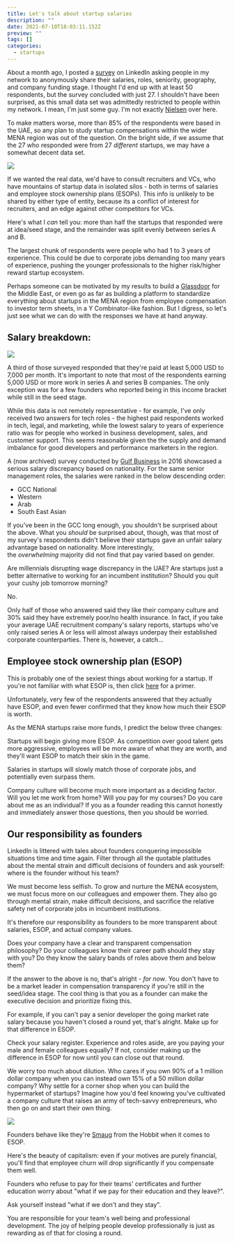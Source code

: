 ```yaml
---
title: Let's talk about startup salaries
description: ""
date: 2021-07-10T18:03:11.152Z
preview: ""
tags: []
categories:
  - startups
---
```

About a month ago, I posted a [survey](https://www.linkedin.com/feed/update/urn:li:activity:6806872204781899776/) on LinkedIn asking people in my network to anonymously share their salaries, roles, seniority, geography, and company funding stage. I thought I'd end up with at least 50 respondents, but the survey concluded with just 27. I shouldn't have been surprised, as this small data set was admittedly restricted to people within my network. I mean, I'm just some guy. I'm not exactly [Nielsen](https://en.wikipedia.org/wiki/Nielsen_Holdings) over here.

To make matters worse, more than 85% of the respondents were based in the UAE, so any plan to study startup compensations within the wider MENA region was out of the question. On the bright side, if we assume that the 27 who responded were from 27 *different* startups, we may have a somewhat decent data set.

![ ](https://cdn.sanity.io/images/tbcelk7e/production/6fc9dba3778ab11a4d5b0069ee1a3c0acdbc04e1-1456x613.webp)

If we wanted the real data, we'd have to consult recruiters and VCs, who have mountains of startup data in isolated silos - both in terms of salaries and employee stock ownership plans (ESOPs). This info is unlikely to be shared by either type of entity, because its a conflict of interest for recruiters, and an edge against other competitors for VCs.

Here's what I *can* tell you: more than half the startups that responded were at idea/seed stage, and the remainder was split evenly between series A and B.

The largest chunk of respondents were people who had 1 to 3 years of experience. This could be due to corporate jobs demanding too many years of experience, pushing the younger professionals to the higher risk/higher reward startup ecosystem.

Perhaps someone can be motivated by my results to build a [Glassdoor](https://www.glassdoor.com/) for the Middle East, or even go as far as building a platform to standardize everything about startups in the MENA region from employee compensation to investor term sheets, in a Y Combinator-like fashion. But I digress, so let's just see what we can do with the responses we have at hand anyway.

Salary breakdown:
-----------------

![ ](https://cdn.sanity.io/images/tbcelk7e/production/66cadd255bded0a59d45c47e6ce782b97a1b2ff0-1456x613.webp)

A third of those surveyed responded that they're paid at least 5,000 USD to 7,000 per month. It's important to note that most of the respondents earning 5,000 USD or more work in series A and series B companies. The only exception was for a few founders who reported being in this income bracket while still in the seed stage.

While this data is not remotely representative - for example, I've only received two answers for tech roles - the highest paid respondents worked in tech, legal, and marketing, while the lowest salary to years of experience ratio was for people who worked in business development, sales, and customer support. This seems reasonable given the the supply and demand imbalance for good developers and performance marketers in the region.

A (now archived) survey conducted by [Gulf Business](https://www.pressreader.com/uae/gulf-business/20160301/281582354720410) in 2016 showcased a serious salary discrepancy based on nationality. For the same senior management roles, the salaries were ranked in the below descending order:

-   GCC National
-   Western
-   Arab
-   South East Asian

If you've been in the GCC long enough, you shouldn't be surprised about the above. What you *should* be surprised about, though, was that most of my survey's respondents didn't believe their startups gave an unfair salary advantage based on nationality. More interestingly, the *overwhelming* majority did not find that pay varied based on gender.

Are millennials disrupting wage discrepancy in the UAE? Are startups just a better alternative to working for an incumbent institution? Should you quit your cushy job tomorrow morning?

No.

Only half of those who answered said they like their company culture and 30% said they have extremely poor/no health insurance. In fact, if you take your average UAE recruitment company's salary reports, startups who've only raised series A or less will almost always underpay their established corporate counterparties. There is, however, a catch...

Employee stock ownership plan (ESOP)
------------------------------------

This is probably one of the sexiest things about working for a startup. If you're not familiar with what ESOP is, then click [here](https://www.investopedia.com/terms/e/esop.asp) for a primer.

Unfortunately, very few of the respondents answered that they actually have ESOP, and even fewer confirmed that they know how much their ESOP is worth.

As the MENA startups raise more funds, I predict the below three changes:

Startups will begin giving more ESOP. As competition over good talent gets more aggressive, employees will be more aware of what they are worth, and they'll want ESOP to match their skin in the game.

Salaries in startups will slowly match those of corporate jobs, and potentially even surpass them.

Company culture will become much more important as a deciding factor. Will you let me work from home? Will you pay for my courses? Do you care about me as an individual? If you as a founder reading this cannot honestly and immediately answer those questions, then you should be worried.

Our responsibility as founders
------------------------------

LinkedIn is littered with tales about founders conquering impossible situations time and time again. Filter through all the quotable platitudes about the mental strain and difficult decisions of founders and ask yourself: where is the founder without his team?

We must become less selfish. To grow and nurture the MENA ecosystem, we must focus more on our colleagues and empower them. They also go through mental strain, make difficult decisions, and sacrifice the relative safety net of corporate jobs in incumbent institutions.

It's therefore our responsibility as founders to be more transparent about salaries, ESOP, and actual company values.

Does your company have a clear and transparent compensation philosophy? Do your colleagues know their career path should they stay with you? Do they know the salary bands of roles above them and below them?

If the answer to the above is no, that's alright - *for now*. You don't have to be a market leader in compensation transparency if you're still in the seed/idea stage. The cool thing is that you as a founder can make the executive decision and prioritize fixing this.

For example, if you can't pay a senior developer the going market rate salary because you haven't closed a round yet, that's alright. Make up for that difference in ESOP.

Check your salary register. Experience and roles aside, are you paying your male and female colleagues equally? If not, consider making up the difference in ESOP for now until you can close out that round.

We worry too much about dilution. Who cares if you own 90% of a 1 million dollar company when you can instead own 15% of a 50 million dollar company? Why settle for a corner shop when you can build the hypermarket of startups? Imagine how you'd feel knowing you've cultivated a company culture that raises an army of tech-savvy entrepreneurs, who then go on and start their own thing.

![ ](https://cdn.sanity.io/images/tbcelk7e/production/8b2e346691a455a1c17501335fc88e70ea52dafd-1200x800.webp)

Founders behave like they're [Smaug](https://en.wikipedia.org/wiki/Smaug) from the Hobbit when it comes to ESOP.

Here's the beauty of capitalism: even if your motives are purely financial, you'll find that employee churn will drop significantly if you compensate them well.

Founders who refuse to pay for their teams' certificates and further education worry about "what if we pay for their education and they leave?".

Ask yourself instead "what if we don't and they stay".

You are responsible for your team's well being and professional development. The joy of helping people develop professionally is just as rewarding as of that for closing a round.
